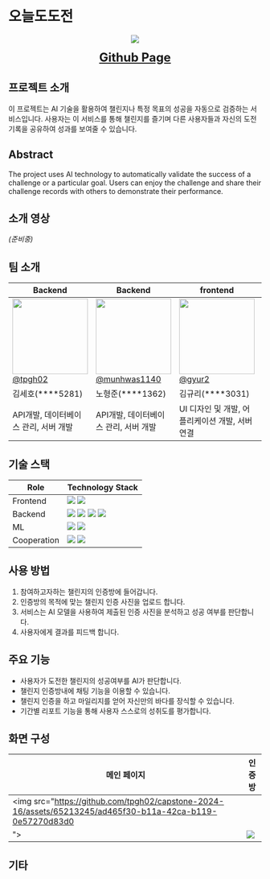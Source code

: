 # 오늘도도전


<div align="center">
    <img src="https://github.com/kookmin-sw/capstone-2024-16/assets/65213245/6b57b41e-19d4-47bf-8bd7-5ff441bcfe99"></center>
</div>

<p align="center">
    <a href="https://kookmin-sw.github.io/capstone-2024-16" style="font-size: x-large;"><b>Github Page</b></a>
</p>

## 프로젝트 소개


이 프로젝트는 AI 기술을 활용하여 챌린지나 특정 목표의 성공을 자동으로 검증하는 서비스입니다. 사용자는 이 서비스를 통해 챌린지를 즐기며 다른 사용자들과 자신의 도전 기록을 공유하여 성과를 보여줄 수 있습니다.

  
##  Abstract


The project uses AI technology to automatically validate the success of a challenge or a particular goal. Users can enjoy the challenge and share their challenge records with others to demonstrate their performance.
     
  
## 소개 영상


*(준비중)*


## 팀 소개


| Backend | Backend | frontend | frontend | AI |
| --- | --- | --- | --- | --- |
| [<img src="https://github.com/kookmin-sw/capstone-2024-16/assets/65213245/f46bf906-44b2-478b-b26d-bd37e18bdfc4" height=150 width=150> <br/> @tpgh02](https://github.com/tpgh02) | [<img src="https://github.com/kookmin-sw/capstone-2024-16/assets/65213245/0728a3ed-db8a-4c0c-8905-a623298f96ec" height=150 width=150> <br/> @munhwas1140](https://github.com/munhwas1140) | [<img src="https://github.com/kookmin-sw/capstone-2024-16/assets/65213245/3a74e94f-c157-4a16-973c-8c0bd06a052d" height=150 width=150> <br/> @gyur2](https://github.com/gyur2) | [<img src="https://github.com/kookmin-sw/capstone-2024-16/assets/65213245/4fb96048-4529-421b-8814-f8a336799987" height=150 width=150> <br/> @kmujsh](https://github.com/kmujsh) | [<img src="https://github.com/kookmin-sw/capstone-2024-16/assets/65213245/274ad6c0-e2b2-4752-a172-96ed13859248" height=150 width=150> <br/> @srcho01](https://github.com/srcho01) |
| 김세호(****5281) | 노형준(****1362) | 김규리(****3031) | 정수현(****3079) | 조서림(****3085) |
| API개발, 데이터베이스 관리, 서버 개발 | API개발, 데이터베이스 관리, 서버 개발 | UI 디자인 및 개발, 어플리케이션 개발, 서버 연결 | UI 디자인 및 개발, 어플리케이션 개발, 서버 연결 | 데이터 수집 및 분석, AI 모델 구현 |

## 기술 스택

| Role | Technology Stack|
| --- |---|
| Frontend | <img src="https://img.shields.io/badge/Flutter-02569B?style=for-the-badge&logo=flutter&logoColor=white">  <img src="https://img.shields.io/badge/Figma-F24E1E?style=for-the-badge&logo=figma&logoColor=white"> |
| Backend  | <img src="https://img.shields.io/badge/Spring-6DB33F?style=for-the-badge&logo=spring&logoColor=white">  <img src="https://img.shields.io/badge/Spring Boot-6DB33F?style=for-the-badge&logo=springboot&logoColor=white">  <img src="https://img.shields.io/badge/AWS EC2-FF9900?style=for-the-badge&logo=amazonec2&logoColor=white">  <img src="https://img.shields.io/badge/AWS S3-569A31?style=for-the-badge&logo=amazons3&logoColor=white"> |
| ML | <img src="https://img.shields.io/badge/Python-3776AB?style=for-the-badge&logo=python&logoColor=white">  <img src="https://img.shields.io/badge/PyTorch-EE4C2C?style=for-the-badge&logo=pytorch&logoColor=white"> |
| Cooperation | <img src="https://img.shields.io/badge/Github-181717?style=for-the-badge&logo=github&logoColor=white">  <img src="https://img.shields.io/badge/Notion-000000?style=for-the-badge&logo=notion&logoColor=white"> |

## 사용 방법


1. 참여하고자하는 챌린지의 인증방에 들어갑니다.
2. 인증방의 목적에 맞는 챌린지 인증 사진을 업로드 합니다.
3. 서비스는 AI 모델을 사용하여 제출된 인증 사진을 분석하고 성공 여부를 판단합니다.
4. 사용자에게 결과를 피드백 합니다.


## 주요 기능

- 사용자가 도전한 챌린지의 성공여부를 AI가 판단합니다.
- 챌린지 인증방내에 채팅 기능을 이용할 수 있습니다.
- 챌린지 인증을 하고 마일리지를 얻어 자신만의 바다를 장식할 수 있습니다.
- 기간별 리포트 기능을 통해 사용자 스스로의 성취도를 평가합니다.

## 화면 구성

| 메인 페이지 | 인증방 |
|---|---|
|<img src="https://github.com/tpgh02/capstone-2024-16/assets/65213245/ad465f30-b11a-42ca-b119-0e57270d83d0
">|<img src="https://github.com/tpgh02/capstone-2024-16/assets/65213245/afb654cc-091f-4e4a-969a-f6b1b10dbd89">|


## 기타

